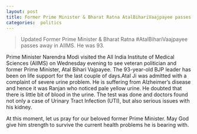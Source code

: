 ```yaml
---
layout: post
title: Former Prime Minister & Bharat Ratna AtalBihariVaajpayee passes away in AIIMS. He was 93.
categories:  politics
---
```


> Updated  Former Prime Minister & Bharat Ratna #AtalBihariVaajpayee passes away in AIIMS. He was 93.

Prime Minister Narendra Modi visited the All India Institute of Medical Sciences (AIIMS) on Wednesday evening to see veteran politician and former Prime Minister, Atal Bihari Vajpayee. The 93-year-old BJP leader has been on life support for the last couple of days.Atal Ji was admitted with a complaint of severe urine problem. He is suffering from Alzheimer’s disease and hence it was Ranjan who noticed pale yellow urine. He doubted that there is little bit of blood in the urine. The test was done and doctors found not only a case of Urinary Tract Infection (UTI), but also serious issues with his kidney.

At this moment, let us pray for our beloved former Prime Minister. May God give him strength to survive the current health problems he is bearing with.



 
 
 
